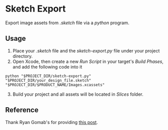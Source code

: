 # Sketch Export
Export image assets from _.sketch_ file via a _python_ program.

## Usage
1. Place your _.sketch_ file and the _sketch-export.py_ file under your project directory.
2. Open Xcode, then create a new _Run Script_ in your target's _Build Phases_, and add the following code into it
```
python "$PROJECT_DIR/sketch-export.py" "$PROJECT_DIR/your_design_file.sketch" "$PROJECT_DIR/$PRODUCT_NAME/Images.xcassets"
```
3. Build your project and all assets will be located in _Slices_ folder.

## Reference
Thank Ryan Gomab's for providing [this post](http://www.ryangomba.com/automatically-export-sketch-slices-xcode.html).
